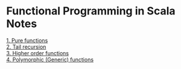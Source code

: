 # Functional Programming in Scala Notes

[1. Pure functions](1-pure-functions.md)<br/>
[2. Tail recursion](2-tail-recursion.md)<br/>
[3. Higher order functions](3-higher-order-functions.md)<br/>
[4. Polymorphic (Generic) functions](4-polymorphic-functions.md)<br/>
